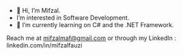 - 👋 Hi, I’m Mifzal.
- I’m interested in Software Development.
- 🌱 I’m currently learning on C# and the .NET Framework.

Reach me at mifzalmaf@gmail.com or through my LinkedIn : linkedin.com/in/mifzalfauzi


